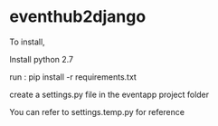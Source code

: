# eventhub2django

To install,

Install python 2.7

run : pip install -r requirements.txt

create a settings.py file in the eventapp project folder

You can refer to settings.temp.py for reference
